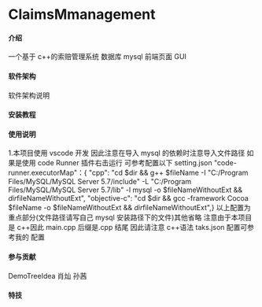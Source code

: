 # ClaimsMmanagement

#### 介绍

一个基于 c++的索赔管理系统
数据库 mysql
前端页面 GUI

#### 软件架构

软件架构说明

#### 安装教程

#### 使用说明

1.本项目使用 vscode 开发
因此注意在导入 mysql 的依赖时注意导入文件路径
如果是使用 code Runner 插件右击运行
可参考配置以下 setting.json
"code-runner.executorMap"：{
"cpp": "cd $dir && g++ $fileName -I \"C:/Program Files/MySQL/MySQL Server 5.7/include\" -L \"C:/Program Files/MySQL/MySQL Server 5.7/lib\" -l mysql  -o  $fileNameWithoutExt && $dir$fileNameWithoutExt",
"objective-c": "cd $dir && gcc -framework Cocoa $fileName -o $fileNameWithoutExt && $dir$fileNameWithoutExt",}
以上配置为重点部分(文件路径请写自己 mysql 安装路径下的文件)其他省略
注意由于本项目是 c++因此 main.cpp 后缀是.cpp 结尾
因此请注意 c++语法
taks.json 配置可参考我的
配置

#### 参与贡献

DemoTreeIdea 肖灿 孙茜

#### 特技
